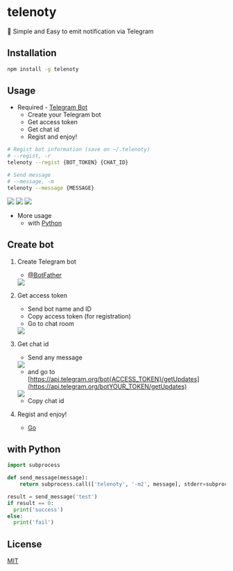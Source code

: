 # telenoty

📢 Simple and Easy to emit notification via Telegram

## Installation

```bash
npm install -g telenoty
```

## Usage

- Required - [Telegram Bot](#craete-bot)
  - Create your Telegram bot
  - Get access token
  - Get chat id
  - Regist and enjoy!

```bash
# Regist bot information (save on ~/.telenoty)
# --regist, -r
telenoty --regist {BOT_TOKEN} {CHAT_ID}

# Send message
# --message, -m
telenoty --message {MESSAGE}
```

<img src="docs/usage_1.jpg">
<img src="docs/usage_2.jpg">
<img src="docs/usage_3.jpg">

- More usage
  - with [Python](#with-python)

## Create bot

1. Create Telegram bot

   - [@BotFather](https://telegram.me/botfather)

    <img src="docs/bot_1.jpg">

2. Get access token

   - Send bot name and ID
   - Copy access token (for registration)
   - Go to chat room

    <img src="docs/bot_2.jpg">

3. Get chat id

   - Send any message

    <img src="docs/bot_3.jpg">

   - and go to [https://api.telegram.org/bot{ACCESS_TOKEN}/getUpdates](https://api.telegram.org/botYOUR_TOKEN/getUpdates)

    <img src="docs/bot_4.jpg">

   - Copy chat id

4. Regist and enjoy!
   - [Go](#usage)

## with Python

```python
import subprocess

def send_message(message):
    return subprocess.call(['telenoty', '-m2', message], stderr=subprocess.DEVNULL, stdout=subprocess.DEVNULL)

result = send_message('test')
if result == 0:
  print('success')
else:
  print('fail')
```

## License

[MIT](LICENSE)

